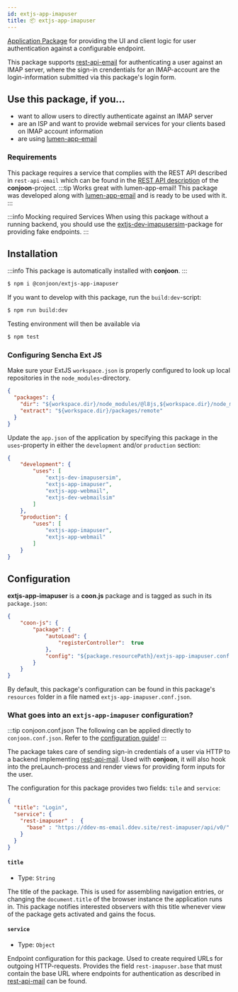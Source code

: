 ```yaml
---
id: extjs-app-imapuser
title: 📦 extjs-app-imapuser
---
```

 
[Application Package](/docs/packages/overview#application-packages) for providing the UI and client logic for user authentication against a configurable endpoint. 

This package supports [rest-api-email](/docs/rest-api/rest-api-email) for authenticating
a user against an IMAP server, where the sign-in crendentials for an IMAP-account are the login-information
submitted via this package's login form.

## Use this package, if you... 
 - want to allow users to directly authenticate against an IMAP server
 - are an ISP and want to provide webmail services for your clients based on IMAP account information
 - are using [lumen-app-email](docs/backends/lumen-app-email)

### Requirements
This package requires a service that complies with the REST API described in `rest-api-email` which can be found in the [REST API description](https://github.com/conjoon/rest-api-description) of the **conjoon**-project.
:::tip Works great with lumen-app-email!
This package was developed along with [lumen-app-email](/docs/backends/lumen-app-email) and is ready to be used with it.
:::

:::info Mocking required Services
When using this package without a running backend, you should use the [extjs-dev-imapusersim](extjs-dev-imapusersim)-package for providing fake endpoints.
:::

## Installation

:::info
This package is automatically installed with **conjoon**. 
:::

```bash
$ npm i @conjoon/extjs-app-imapuser
```

If you want to develop with this package, run the `build:dev`-script:
```bash
$ npm run build:dev
```
Testing environment will then be available via

```bash
$ npm test
```

### Configuring Sencha Ext JS
Make sure your ExtJS `workspace.json` is properly configured to look up local repositories in the `node_modules`-directory.

```json title=workspace.json
{
  "packages": {
    "dir": "${workspace.dir}/node_modules/@l8js,${workspace.dir}/node_modules/@conjoon,...",
    "extract": "${workspace.dir}/packages/remote"
  }
}
```

Update the `app.json` of the application by specifying this package in the `uses`-property in
either the `development` and/or `production` section:


```json title=app.json
{
    "development": {
        "uses": [
            "extjs-dev-imapusersim",
            "extjs-app-imapuser",
            "extjs-app-webmail",
            "extjs-dev-webmailsim"
        ]
    },
    "production": {
        "uses": [
            "extjs-app-imapuser",
            "extjs-app-webmail"
        ]
    }
}
```


## Configuration

**extjs-app-imapuser** is a **coon.js** package and is tagged as such in its `package.json`:

```json title=package.json
{
    "coon-js": {
        "package": {
            "autoLoad": {
                "registerController":  true
            },
            "config": "${package.resourcePath}/extjs-app-imapuser.conf.json"
        }
    }
}
```

By default, this package's configuration can be found in this package's `resources` folder in a file named `extjs-app-imapuser.conf.json`.

### What goes into an `extjs-app-imapuser` configuration?

:::tip conjoon.conf.json
The following can be applied directly to `conjoon.conf.json`. Refer to the [configuration guide](/docs/configuration#package-configurations)!
:::

The package takes care of sending sign-in credentials of a user via HTTP to a backend implementing [rest-api-mail](/docs/rest-api/rest-api-email). Used with **conjoon**, it will also hook into the preLaunch-process and render views for providing form inputs for the user.

The configuration for this package provides two fields: `tile` and `service`:

```json 
{
  "title": "Login",
  "service": {
    "rest-imapuser" :  {
      "base" : "https://ddev-ms-email.ddev.site/rest-imapuser/api/v0/"
    }
  }
}
```

#### `title` 
 - Type: `String` 

The title of the package. This is used for assembling navigation entries, or changing the  `document.title` of the browser instance the application runs in. This package notifies interested observers with this title whenever view of the package gets activated and gains the focus.

#### `service` 
 - Type: `Object`

Endpoint configuration for this package. Used to create required URLs for outgoing HTTP-requests. 
Provides the field `rest-imapuser.base` that must contain the base URL where  endpoints for authentication as described in [rest-api-mail](/docs/rest-api/rest-api-email) can be found.